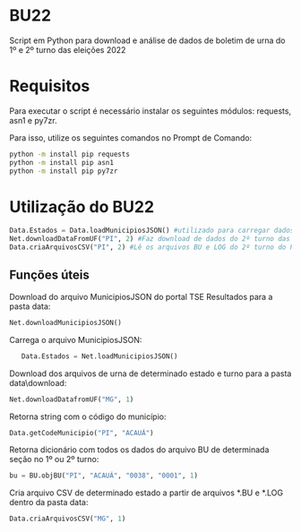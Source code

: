 # BU22
Script em Python para download e análise de dados de boletim de urna do 1º e 2º turno das eleições 2022

# Requisitos
Para executar o script é necessário instalar os seguintes módulos: requests, asn1 e py7zr.

Para isso, utilize os seguintes comandos no Prompt de Comando:
```bash
python -m install pip requests
python -m install pip asn1
python -m install pip py7zr
```

# Utilização do BU22

```Python
Data.Estados = Data.loadMunicipiosJSON() #utilizado para carregar dados de todos os municipios do Brasil
Net.downloadDataFromUF("PI", 2) #Faz download de dados do 2º turno das urnas do PIAUÍ
Data.criaArquivosCSV("PI", 2) #Lê os arquivos BU e LOG do 2º turno do PIAUÍ e registra os dados em um arquivo CSV
```

## Funções úteis

Download do arquivo MunicipiosJSON do portal TSE Resultados para a pasta data:
```Python
Net.downloadMunicipiosJSON()
```

Carrega o arquivo MunicipiosJSON:
```Python
   Data.Estados = Net.loadMunicipiosJSON()
   ```

Download dos arquivos de urna de determinado estado e turno para a pasta data\download:
```Python
Net.downloadDatafromUF("MG", 1)
```

Retorna string com o código do município:
```Python
Data.getCodeMunicipio("PI", "ACAUÃ")
```

Retorna dicionário com todos os dados do arquivo BU de determinada seção no 1º ou 2º turno:
```Python
bu = BU.objBU("PI", "ACAUÃ", "0038", "0001", 1)
```

Cria arquivo CSV de determinado estado a partir de arquivos *.BU e *.LOG dentro da pasta data:
```Python
Data.criaArquivosCSV("MG", 1)
```
